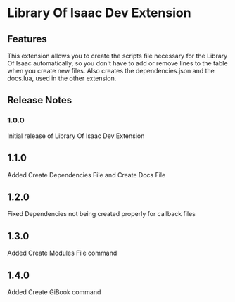 # Library Of Isaac Dev Extension

## Features

This extension allows you to create the scripts file necessary for the Library Of Isaac automatically, so you don't have to add or remove lines to the table when you create new files.
Also creates the dependencies.json and the docs.lua, used in the other extension.



## Release Notes

### 1.0.0

Initial release of Library Of Isaac Dev Extension

## 1.1.0

Added Create Dependencies File and Create Docs File 

## 1.2.0

Fixed Dependencies not being created properly for callback files

## 1.3.0

Added Create Modules File command

## 1.4.0

Added Create GiBook command
